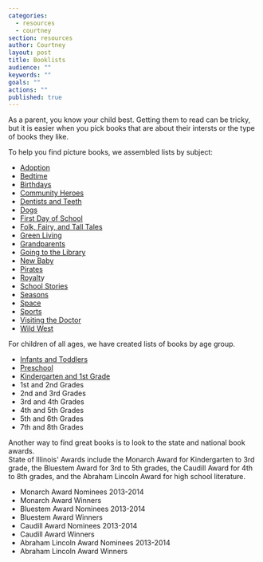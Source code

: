 ```yaml
---
categories: 
  - resources
  - courtney
section: resources
author: Courtney
layout: post
title: Booklists
audience: ""
keywords: ""
goals: ""
actions: ""
published: true
---
```


As a parent, you know your child best.  Getting them to read can be tricky, but it is easier when you pick books that are about their intersts or the type of books they like.

To help you find picture books, we assembled lists by subject:
- [Adoption](http://dppl.bibliocommons.com/list/show/97984016_dppl_ys/98018926_dppl_picture_books_adoption)
- [Bedtime](http://dppl.bibliocommons.com/list/show/97984016_dppl_ys/98073851_dppl_picture_books_bedtime)
- [Birthdays](http://dppl.bibliocommons.com/list/show/97984016_dppl_ys/98075443_dppl_picture_books_birthdays)
- [Community Heroes](http://dppl.bibliocommons.com/list/show/97984016_dppl_ys/98077431_dppl_picture_books_community_heroes)
- [Dentists and Teeth](http://dppl.bibliocommons.com/list/show/97984016_dppl_ys/98079101_dppl_picture_books_teeth)
- [Dogs](http://dppl.bibliocommons.com/list/show/97984016_dppl_ys/98080211_dppl_picture_books_dogs)
- [First Day of School](http://dppl.bibliocommons.com/list/show/97984016_dppl_ys/197991163_dppl_picture_books_first_day_of_school)
- [Folk, Fairy, and Tall Tales](http://dppl.bibliocommons.com/list/show/97984016_dppl_ys/200808803_dppl_picture_books_folk,_fairy,_and_tall_tales)
- [Green Living](http://dppl.bibliocommons.com/list/show/97984016_dppl_ys/103840531_dppl_picture_books_going_green)
- [Grandparents](http://dppl.bibliocommons.com/list/show/97984016_dppl_ys/104253333_dppl_picture_books_grandparents)
- [Going to the Library](http://dppl.bibliocommons.com/list/show/97984016_dppl_ys/104255941_dppl_picture_books_visiting_the_library)
- [New Baby](http://dppl.bibliocommons.com/list/show/97984016_dppl_ys/98021031_dppl_picture_books_new_baby)
- [Pirates](http://dppl.bibliocommons.com/list/show/97984016_dppl_ys/104259622_dppl_picture_books_pirates)
- [Royalt](http://dppl.bibliocommons.com/list/show/97984016_dppl_ys/197941093_dppl_picture_books_royalty)y
- [School Stories](http://dppl.bibliocommons.com/list/show/97984016_dppl_ys/198001384_dppl_picture_books_school_stories)
- [Seasons](http://dppl.bibliocommons.com/list/show/97984016_dppl_ys/200808384_dppl_picture_books_seasons)
- [Space](http://dppl.bibliocommons.com/list/show/97984016_dppl_ys/198017553_dppl_picture_books_space)
- [Sports](http://dppl.bibliocommons.com/list/show/97984016_dppl_ys/198008493_dppl_picture_books_sports)
- [Visiting the Doctor](http://dppl.bibliocommons.com/list/show/97984016_dppl_ys/98078845_dppl_picture_books_visiting_the_doctor)
- [Wild West](http://dppl.bibliocommons.com/list/show/97984016_dppl_ys/200801053_dppl_picture_books_wild_west)

For children of all ages, we have created lists of books by age group.
- [Infants and Toddlers](http://dppl.bibliocommons.com/list/show/97984016_dppl_ys/98012866_dppl_good_books_for_infants_and_toddlers)
- [Preschool](http://dppl.bibliocommons.com/list/show/97984016_dppl_ys/98012924_dppl_good_books_for_preschool)
- [Kindergarten and 1st Grade](http://dppl.bibliocommons.com/list/show/97984016_dppl_ys/98012862_dppl_good_books_for_kindergarten1st_grade)
- 1st and 2nd Grades
- 2nd and 3rd Grades
- 3rd and 4th Grades
- 4th and 5th Grades
- 5th and 6th Grades
- 7th and 8th Grades


Another way to find great books is to look to the state and national book awards.  
State of Illinois' Awards include the Monarch Award for Kindergarten to 3rd grade, the Bluestem Award for 3rd to 5th grades, the Caudill Award for 4th to 8th grades, and the Abraham Lincoln Award for high school literature.

- Monarch Award Nominees 2013-2014
- Monarch Award Winners
- Bluestem Award Nominees 2013-2014
- Bluestem Award Winners
- Caudill Award Nominees 2013-2014
- Caudill Award Winners
- Abraham Lincoln Award Nominees 2013-2014
- Abraham Lincoln Award Winners


    